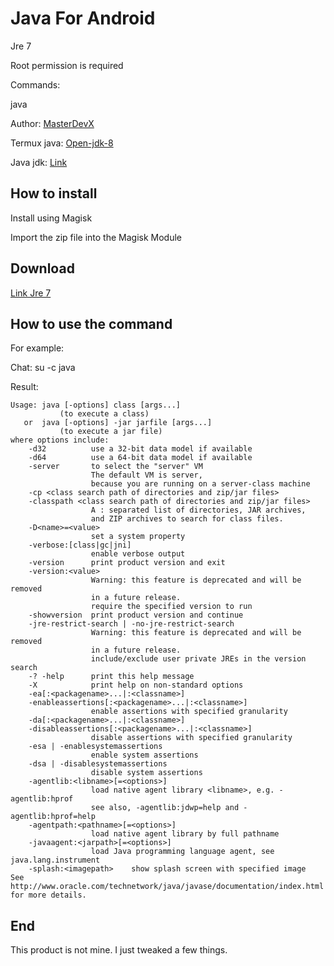 # Java For Android


Jre 7

Root permission is required

Commands:

java


Author: [MasterDevX](https://github.com/MasterDevX)

Termux java: [Open-jdk-8](https://github.com/MasterDevX/Termux-Java)

Java jdk: [Link](https://jdk.java.net)

## How to install

Install using Magisk

Import the zip file into the Magisk Module

## Download

[Link Jre 7](https://github.com/kakathic/Jre-7-Android/releases)

## How to use the command

For example:

Chat: su -c java

Result:

```
Usage: java [-options] class [args...]
           (to execute a class)
   or  java [-options] -jar jarfile [args...]
           (to execute a jar file)
where options include:
    -d32          use a 32-bit data model if available
    -d64          use a 64-bit data model if available
    -server       to select the "server" VM
                  The default VM is server,
                  because you are running on a server-class machine
    -cp <class search path of directories and zip/jar files>
    -classpath <class search path of directories and zip/jar files>
                  A : separated list of directories, JAR archives,
                  and ZIP archives to search for class files.
    -D<name>=<value>
                  set a system property
    -verbose:[class|gc|jni]
                  enable verbose output
    -version      print product version and exit
    -version:<value>
                  Warning: this feature is deprecated and will be removed
                  in a future release.
                  require the specified version to run
    -showversion  print product version and continue
    -jre-restrict-search | -no-jre-restrict-search
                  Warning: this feature is deprecated and will be removed
                  in a future release.
                  include/exclude user private JREs in the version search
    -? -help      print this help message
    -X            print help on non-standard options
    -ea[:<packagename>...|:<classname>]
    -enableassertions[:<packagename>...|:<classname>]
                  enable assertions with specified granularity
    -da[:<packagename>...|:<classname>]
    -disableassertions[:<packagename>...|:<classname>]
                  disable assertions with specified granularity
    -esa | -enablesystemassertions
                  enable system assertions
    -dsa | -disablesystemassertions
                  disable system assertions
    -agentlib:<libname>[=<options>]
                  load native agent library <libname>, e.g. -agentlib:hprof
                  see also, -agentlib:jdwp=help and -agentlib:hprof=help
    -agentpath:<pathname>[=<options>]
                  load native agent library by full pathname
    -javaagent:<jarpath>[=<options>]
                  load Java programming language agent, see java.lang.instrument
    -splash:<imagepath>    show splash screen with specified image
See http://www.oracle.com/technetwork/java/javase/documentation/index.html for more details.
```


## End

This product is not mine. I just tweaked a few things.

